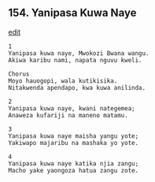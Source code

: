 ## 154. Yanipasa Kuwa Naye
[edit](https://docs.google.com/document/d/1KpBY%2DpN1p8xL9LgqimJt7rqyVO3pALqs/edit?mode=html)




    1
    Yanipasa kuwa naye, Mwokozi Bwana wangu.
    Akiwa karibu nami, napata nguvu kweli.

    Chorus
    Moyo hauogopi, wala kutikisika.
    Nitakwenda apendapo, kwa kuwa anilinda.

    2
    Yanipasa kuwa naye, kwani nategemea;
    Anaweza kufariji na maneno matamu.

    3
    Yanipasa kuwa naye maisha yangu yote;
    Yakiwapo majaribu na mashaka yo yote.

    4
    Yanipasa kuwa naye katika njia zangu;
    Macho yake yaongoza hatua zangu zote.



